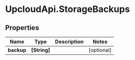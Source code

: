 # UpcloudApi.StorageBackups

## Properties
Name | Type | Description | Notes
------------ | ------------- | ------------- | -------------
**backup** | **[String]** |  | [optional] 


